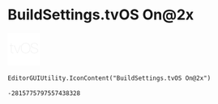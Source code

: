 # BuildSettings.tvOS On@2x
![](/img/BuildSettings.tvOS%20On@2x.png)

``` CSharp
EditorGUIUtility.IconContent("BuildSettings.tvOS On@2x")
```
```
-2815775797557438328
```

